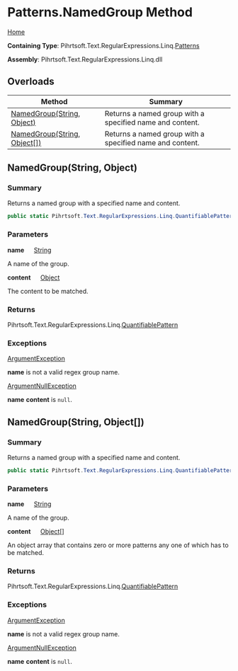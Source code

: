 # Patterns\.NamedGroup Method

[Home](../../../../../../README.md)

**Containing Type**: Pihrtsoft\.Text\.RegularExpressions\.Linq\.[Patterns](../README.md)

**Assembly**: Pihrtsoft\.Text\.RegularExpressions\.Linq\.dll

## Overloads

| Method | Summary |
| ------ | ------- |
| [NamedGroup(String, Object)](#Pihrtsoft_Text_RegularExpressions_Linq_Patterns_NamedGroup_System_String_System_Object_) | Returns a named group with a specified name and content\. |
| [NamedGroup(String, Object\[\])](#Pihrtsoft_Text_RegularExpressions_Linq_Patterns_NamedGroup_System_String_System_Object___) | Returns a named group with a specified name and content\. |

## NamedGroup\(String, Object\) <a name="Pihrtsoft_Text_RegularExpressions_Linq_Patterns_NamedGroup_System_String_System_Object_"></a>

### Summary

Returns a named group with a specified name and content\.

```csharp
public static Pihrtsoft.Text.RegularExpressions.Linq.QuantifiablePattern NamedGroup(string name, object content)
```

### Parameters

**name** &emsp; [String](https://docs.microsoft.com/en-us/dotnet/api/system.string)

A name of the group\.

**content** &emsp; [Object](https://docs.microsoft.com/en-us/dotnet/api/system.object)

The content to be matched\.

### Returns

Pihrtsoft\.Text\.RegularExpressions\.Linq\.[QuantifiablePattern](../../QuantifiablePattern/README.md)

### Exceptions

[ArgumentException](https://docs.microsoft.com/en-us/dotnet/api/system.argumentexception)

**name** is not a valid regex group name\.

[ArgumentNullException](https://docs.microsoft.com/en-us/dotnet/api/system.argumentnullexception)

**name** **content** is `null`\.

## NamedGroup\(String, Object\[\]\) <a name="Pihrtsoft_Text_RegularExpressions_Linq_Patterns_NamedGroup_System_String_System_Object___"></a>

### Summary

Returns a named group with a specified name and content\.

```csharp
public static Pihrtsoft.Text.RegularExpressions.Linq.QuantifiablePattern NamedGroup(string name, params object[] content)
```

### Parameters

**name** &emsp; [String](https://docs.microsoft.com/en-us/dotnet/api/system.string)

A name of the group\.

**content** &emsp; [Object](https://docs.microsoft.com/en-us/dotnet/api/system.object)\[\]

An object array that contains zero or more patterns any one of which has to be matched\.

### Returns

Pihrtsoft\.Text\.RegularExpressions\.Linq\.[QuantifiablePattern](../../QuantifiablePattern/README.md)

### Exceptions

[ArgumentException](https://docs.microsoft.com/en-us/dotnet/api/system.argumentexception)

**name** is not a valid regex group name\.

[ArgumentNullException](https://docs.microsoft.com/en-us/dotnet/api/system.argumentnullexception)

**name** **content** is `null`\.

